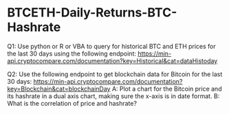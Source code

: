 # BTCETH-Daily-Returns-BTC-Hashrate

Q1: Use python or R or VBA to query for historical BTC and ETH prices for the last 30 days using the following endpoint:
 https://min-api.cryptocompare.com/documentation?key=Historical&cat=dataHistoday

Q2: Use the following endpoint to get blockchain data for Bitcoin for the last 30 days: 
https://min-api.cryptocompare.com/documentation?key=Blockchain&cat=blockchainDay
A: Plot a chart for the Bitcoin price and its hashrate in a dual axis chart, making sure the x-axis is in date format.
B: What is the correlation of price and hashrate?
